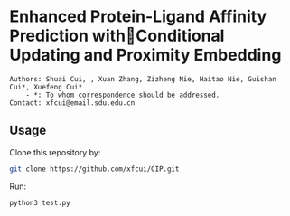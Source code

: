 # Enhanced Protein-Ligand Affinity Prediction withConditional Updating and Proximity Embedding


```
Authors: Shuai Cui, , Xuan Zhang, Zizheng Nie, Haitao Nie, Guishan Cui*, Xuefeng Cui*
    - *: To whom correspondence should be addressed.
Contact: xfcui@email.sdu.edu.cn

```


## Usage

Clone this repository by:
```bash
git clone https://github.com/xfcui/CIP.git
```



Run:
```bash
python3 test.py
```
